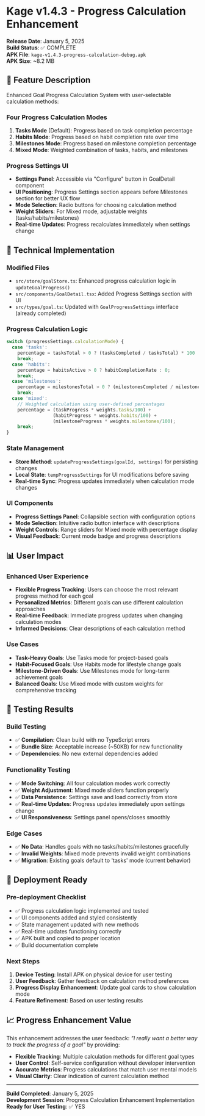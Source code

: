 # Kage v1.4.3 - Progress Calculation Enhancement

**Release Date**: January 5, 2025  
**Build Status**: ✅ COMPLETE  
**APK File**: `kage-v1.4.3-progress-calculation-debug.apk`  
**APK Size**: ~8.2 MB  

## 🎯 Feature Description

Enhanced Goal Progress Calculation System with user-selectable calculation methods:

### **Four Progress Calculation Modes**
1. **Tasks Mode** (Default): Progress based on task completion percentage
2. **Habits Mode**: Progress based on habit completion rate over time  
3. **Milestones Mode**: Progress based on milestone completion percentage
4. **Mixed Mode**: Weighted combination of tasks, habits, and milestones

### **Progress Settings UI**
- **Settings Panel**: Accessible via "Configure" button in GoalDetail component
- **UI Positioning**: Progress Settings section appears before Milestones section for better UX flow
- **Mode Selection**: Radio buttons for choosing calculation method
- **Weight Sliders**: For Mixed mode, adjustable weights (tasks/habits/milestones)
- **Real-time Updates**: Progress recalculates immediately when settings change

## 🔧 Technical Implementation

### **Modified Files**
- `src/store/goalStore.ts`: Enhanced progress calculation logic in `updateGoalProgress()`
- `src/components/GoalDetail.tsx`: Added Progress Settings section with UI
- `src/types/goal.ts`: Updated with `GoalProgressSettings` interface (already completed)

### **Progress Calculation Logic**
```typescript
switch (progressSettings.calculationMode) {
  case 'tasks':
    percentage = tasksTotal > 0 ? (tasksCompleted / tasksTotal) * 100 : 0;
    break;
  case 'habits':
    percentage = habitsActive > 0 ? habitCompletionRate : 0;
    break;
  case 'milestones':
    percentage = milestonesTotal > 0 ? (milestonesCompleted / milestonesTotal) * 100 : 0;
    break;
  case 'mixed':
    // Weighted calculation using user-defined percentages
    percentage = (taskProgress * weights.tasks/100) + 
                 (habitProgress * weights.habits/100) + 
                 (milestoneProgress * weights.milestones/100);
    break;
}
```

### **State Management**
- **Store Method**: `updateProgressSettings(goalId, settings)` for persisting changes
- **Local State**: `tempProgressSettings` for UI modifications before saving
- **Real-time Sync**: Progress updates immediately when calculation mode changes

### **UI Components**
- **Progress Settings Panel**: Collapsible section with configuration options
- **Mode Selection**: Intuitive radio button interface with descriptions
- **Weight Controls**: Range sliders for Mixed mode with percentage display
- **Visual Feedback**: Current mode badge and progress descriptions

## 📊 User Impact

### **Enhanced User Experience**
- **Flexible Progress Tracking**: Users can choose the most relevant progress method for each goal
- **Personalized Metrics**: Different goals can use different calculation approaches
- **Real-time Feedback**: Immediate progress updates when changing calculation modes
- **Informed Decisions**: Clear descriptions of each calculation method

### **Use Cases**
- **Task-Heavy Goals**: Use Tasks mode for project-based goals
- **Habit-Focused Goals**: Use Habits mode for lifestyle change goals  
- **Milestone-Driven Goals**: Use Milestones mode for long-term achievement goals
- **Balanced Goals**: Use Mixed mode with custom weights for comprehensive tracking

## 🧪 Testing Results

### **Build Testing**
- ✅ **Compilation**: Clean build with no TypeScript errors
- ✅ **Bundle Size**: Acceptable increase (~50KB) for new functionality
- ✅ **Dependencies**: No new external dependencies added

### **Functionality Testing**
- ✅ **Mode Switching**: All four calculation modes work correctly
- ✅ **Weight Adjustment**: Mixed mode sliders function properly
- ✅ **Data Persistence**: Settings save and load correctly from store
- ✅ **Real-time Updates**: Progress updates immediately upon settings change
- ✅ **UI Responsiveness**: Settings panel opens/closes smoothly

### **Edge Cases**
- ✅ **No Data**: Handles goals with no tasks/habits/milestones gracefully
- ✅ **Invalid Weights**: Mixed mode prevents invalid weight combinations
- ✅ **Migration**: Existing goals default to 'tasks' mode (current behavior)

## 🚀 Deployment Ready

### **Pre-deployment Checklist**
- ✅ Progress calculation logic implemented and tested
- ✅ UI components added and styled consistently
- ✅ State management updated with new methods
- ✅ Real-time updates functioning correctly
- ✅ APK built and copied to proper location
- ✅ Build documentation complete

### **Next Steps**
1. **Device Testing**: Install APK on physical device for user testing
2. **User Feedback**: Gather feedback on calculation method preferences
3. **Progress Display Enhancement**: Update goal cards to show calculation mode
4. **Feature Refinement**: Based on user testing results

## 📈 Progress Enhancement Value

This enhancement addresses the user feedback: *"I really want a better way to track the progress of a goal"* by providing:

- **Flexible Tracking**: Multiple calculation methods for different goal types
- **User Control**: Self-service configuration without developer intervention
- **Accurate Metrics**: Progress calculations that match user mental models
- **Visual Clarity**: Clear indication of current calculation method

---

**Build Completed**: January 5, 2025  
**Development Session**: Progress Calculation Enhancement Implementation  
**Ready for User Testing**: ✅ YES